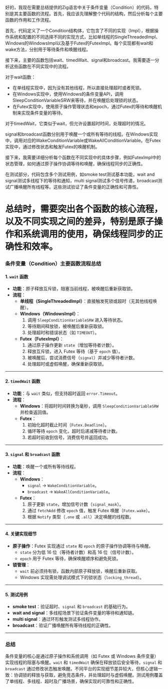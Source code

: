 好的，我现在需要总结提供的Zig语言中关于条件变量（Condition）的代码，特别是其主要函数的流程。首先，我应该先理解整个代码的结构，然后分析每个主要函数的作用和工作流程。

首先，代码定义了一个Condition结构体，它包含了不同的实现（Impl），根据操作系统和配置的不同选择不同的实现方式，比如单线程的SingleThreadedImpl、Windows的WindowsImpl以及基于Futex的FutexImpl。每个实现都有wait和wake方法，分别用于等待条件和唤醒线程。

接下来，主要的函数包括wait、timedWait、signal和broadcast。我需要逐一分析这些函数在不同实现中的流程。

对于wait函数：
- 在单线程实现中，因为没有其他线程，所以直接处理超时或者死锁。
- 在Windows实现中，使用Windows的条件变量API，调用SleepConditionVariableSRW来等待，并在唤醒后处理锁的状态。
- 在Futex实现中，使用原子操作管理状态和epoch，通过Futex的等待和唤醒机制来实现条件变量的等待。

对于timedWait，它类似于wait，但允许设置超时时间，处理超时的情况。

signal和broadcast函数分别用于唤醒一个或所有等待的线程。在Windows实现中，调用对应的WakeConditionVariable或WakeAllConditionVariable。在Futex实现中，通过修改状态和触发Futex的唤醒机制。

接下来，我需要详细分析每个函数在不同实现中的具体步骤，例如FutexImpl中的状态管理，如何通过原子操作协调等待和唤醒，确保线程同步的正确性。

在测试部分，代码包含多个测试用例，如smoke test测试基本功能，wait and signal测试多线程下的等待和通知，multi signal测试多个信号传递，broadcast测试广播唤醒所有线程等。这些测试验证了条件变量的正确性和可靠性。

总结时，需要突出各个函数的核心流程，以及不同实现之间的差异，特别是原子操作和系统调用的使用，确保线程同步的正确性和效率。
================================================
### 条件变量（Condition）主要函数流程总结

#### 1. **`wait` 函数**
- **功能**：原子释放互斥锁，阻塞当前线程，被唤醒后重新获取锁。
- **流程**：
  - **单线程（SingleThreadedImpl）**：直接触发死锁或超时（无其他线程唤醒）。
  - **Windows（WindowsImpl）**：
    1. 调用 `SleepConditionVariableSRW` 进入等待状态。
    2. 等待期间释放锁，被唤醒后重新获取锁。
    3. 处理超时和错误状态（如 `TIMEOUT`）。
  - **Futex（FutexImpl）**：
    1. 通过原子操作更新 `state`（增加等待者计数）。
    2. 释放互斥锁，进入 Futex 等待（基于 `epoch` 值）。
    3. 被唤醒后，尝试消费信号（`signal`）并减少等待者计数。
    4. 处理超时或虚假唤醒，确保重新获取锁。

---

#### 2. **`timedWait` 函数**
- **功能**：与 `wait` 类似，但支持超时返回 `error.Timeout`。
- **流程**：
  - **Windows**：将超时时间转换为毫秒，调用 `SleepConditionVariableSRW` 并检查返回值。
  - **Futex**：
    1. 初始化超时截止时间（`Futex.Deadline`）。
    2. 循环等待 `epoch` 变化，超时后递减等待者计数。
    3. 若超时前收到信号，消费信号并返回成功。

---

#### 3. **`signal` 和 `broadcast` 函数**
- **功能**：唤醒一个或所有等待线程。
- **流程**：
  - **Windows**：
    - `signal` → `WakeConditionVariable`。
    - `broadcast` → `WakeAllConditionVariable`。
  - **Futex**：
    1. 原子更新 `state`，增加信号计数（`signal_mask`）。
    2. 通过 `fetchAdd` 修改 `epoch` 值，触发 Futex 唤醒（`Futex.wake`）。
    3. 根据 `Notify` 类型（`.one` 或 `.all`）决定唤醒的线程数。

---

#### 4. **关键实现细节**
- **原子操作**：Futex 实现通过 `state` 和 `epoch` 的原子操作协调等待与唤醒。
  - `state` 分为低 16 位（等待者计数）和高 16 位（信号计数）。
  - `epoch` 用于 Futex 等待，确保唤醒顺序和避免死锁。
- **锁管理**：
  - `wait` 前必须持有锁，函数内部原子释放锁，唤醒后重新获取。
  - Windows 实现需处理调试模式下的锁状态（`locking_thread`）。

---

#### 5. **测试用例**
- **smoke test**：验证超时、`signal` 和 `broadcast` 的基础行为。
- **wait and signal**：多线程场景下验证条件变量的等待和通知链。
- **multi signal**：通过环形触发测试多线程协作。
- **broadcast**：验证广播唤醒所有等待线程的正确性。

---

### 总结
条件变量的核心是通过原子操作和系统调用（如 Futex 或 Windows 条件变量）实现线程的阻塞与唤醒。`wait` 和 `timedWait` 确保在释放锁后安全等待，`signal` 和 `broadcast` 通过修改状态触发唤醒。不同平台的实现细节差异较大，但核心逻辑一致：协调锁的释放与获取，避免竞态条件，并处理超时与虚假唤醒。测试用例覆盖了单线程、多线程、超时及广播场景，确保实现的可靠性和正确性。